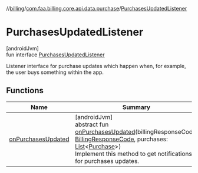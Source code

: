 //[billing](../../../index.md)/[com.faa.billing.core.api.data.purchase](../index.md)/[PurchasesUpdatedListener](index.md)

# PurchasesUpdatedListener

[androidJvm]\
fun interface [PurchasesUpdatedListener](index.md)

Listener interface for purchase updates which happen when, for example, the user buys something within the app.

## Functions

| Name | Summary |
|---|---|
| [onPurchasesUpdated](on-purchases-updated.md) | [androidJvm]<br>abstract fun [onPurchasesUpdated](on-purchases-updated.md)(billingResponseCode: [BillingResponseCode](../../com.faa.billing.core.api/-billing-response-code/index.md), purchases: [List](https://kotlinlang.org/api/latest/jvm/stdlib/kotlin.collections/-list/index.html)&lt;[Purchase](../../com.faa.billing.core.api/-purchase/index.md)&gt;)<br>Implement this method to get notifications for purchases updates. |
